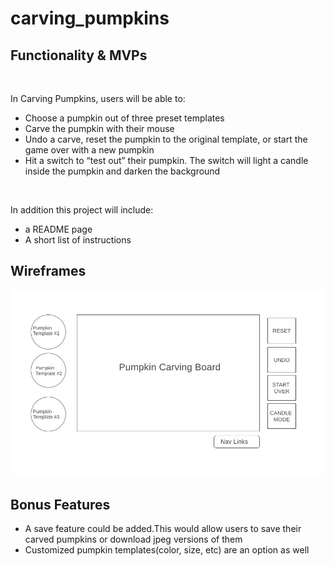 # carving_pumpkins
<h2>Functionality & MVPs</h2>
<br>
<p>In Carving Pumpkins, users will be able to:
</p>
<ul>
  <li>Choose a pumpkin out of three preset templates</li>
  <li>Carve the pumpkin with their mouse</li>
  <li>Undo a carve, reset the pumpkin to the original template, or start the game over with a new pumpkin</li>
  <li>Hit a switch to “test out” their pumpkin. The switch will light a candle inside the pumpkin and darken the background 
</ul>
<br>
 <p>In addition this project will include:</p>
 <ul>
  <li>a README page </li>
  <li>A short list of instructions</li>
</ul>

<h2>Wireframes</h2>
<img src="Pumpkin_graph.jpeg">
</br>
<h2>Bonus Features</h2>
<ul>
<li>A save feature could be added.This would allow users to save their carved pumpkins or download jpeg versions of them</li> 
<li>Customized pumpkin templates(color, size, etc) are an option as well
</li> 
</ul>
